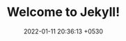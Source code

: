 ---
layout: post
title:  "Welcome to Jekyll!"
date:   2022-01-11 20:36:13 +0530
categories: collections
---